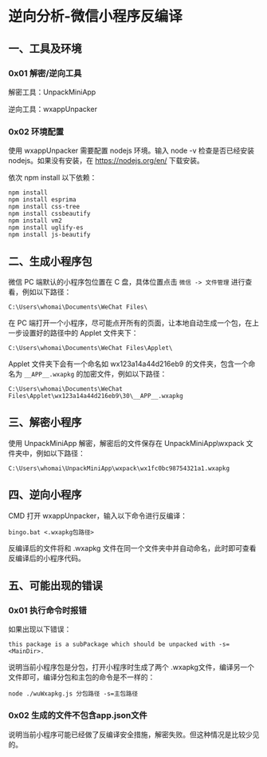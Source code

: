 # 逆向分析-微信小程序反编译

## 一、工具及环境

### 0x01 解密/逆向工具

解密工具：UnpackMiniApp

逆向工具：wxappUnpacker

### 0x02 环境配置

使用 wxappUnpacker 需要配置 nodejs 环境。输入 node -v 检查是否已经安装 nodejs。如果没有安装，在 https://nodejs.org/en/ 下载安装。

依次 npm install 以下依赖：

```
npm install
npm install esprima
npm install css-tree
npm install cssbeautify
npm install vm2
npm install uglify-es
npm install js-beautify
```

## 二、生成小程序包

微信 PC 端默认的小程序包位置在 C 盘，具体位置点击 `微信 -> 文件管理` 进行查看，例如以下路径：

```
C:\Users\whomai\Documents\WeChat Files\
```

在 PC 端打开一个小程序，尽可能点开所有的页面，让本地自动生成一个包，在上一步设置好的路径中的 Applet 文件夹下：

```
C:\Users\whomai\Documents\WeChat Files\Applet\
```

Applet 文件夹下会有一个命名如 wx123a14a44d216eb9 的文件夹，包含一个命名为 `__APP__.wxapkg` 的加密文件，例如以下路径：

```
C:\Users\whomai\Documents\WeChat Files\Applet\wx123a14a44d216eb9\30\__APP__.wxapkg
```

## 三、解密小程序

使用 UnpackMiniApp 解密，解密后的文件保存在 UnpackMiniApp\wxpack 文件夹中，例如以下路径：

```
C:\Users\whomai\UnpackMiniApp\wxpack\wx1fc0bc98754321a1.wxapkg
```

## 四、逆向小程序

CMD 打开 wxappUnpacker，输入以下命令进行反编译：

```
bingo.bat <.wxapkg包路径>
```

反编译后的文件将和 .wxapkg 文件在同一个文件夹中并自动命名，此时即可查看反编译后的小程序代码。

## 五、可能出现的错误

### 0x01 执行命令时报错

如果出现以下错误：

```
this package is a subPackage which should be unpacked with -s=<MainDir>.
```

说明当前小程序包是分包，打开小程序时生成了两个 .wxapkg文件，编译另一个文件即可，编译分包和主包的命令是不一样的：

```
node ./wuWxapkg.js 分包路径 -s=主包路径
```

### 0x02 生成的文件不包含app.json文件

说明当前小程序可能已经做了反编译安全措施，解密失败。但这种情况是比较少见的。